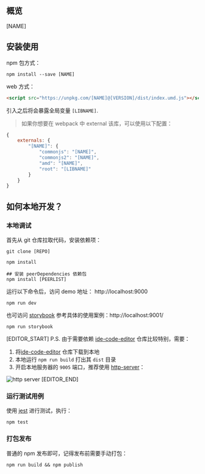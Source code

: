## 概览

[NAME]

## 安装使用

npm 包方式：
```shell
npm install --save [NAME]
```

web 方式：
```html
<script src="https://unpkg.com/[NAME]@[VERSION]/dist/index.umd.js"></script>
```
引入之后将会暴露全局变量 `[LIBNAME]`.

> 如果你想要在 webpack 中 external 该库，可以使用以下配置：
```js
{
    externals: {
        "[NAME]": {
            "commonjs": "[NAME]",
            "commonjs2": "[NAME]",
            "amd": "[NAME]",
            "root": "[LIBNAME]"
        }
    }
}
```

## 如何本地开发？

### 本地调试

首先从 git 仓库拉取代码，安装依赖项：
```shell
git clone [REPO]

npm install

## 安装 peerDependencies 依赖包
npm install [PEERLIST]
```

运行以下命令后，访问 demo 地址： http://localhost:9000
```shell
npm run dev
```

也可访问 [storybook](https://github.com/storybooks/storybook) 参考具体的使用案例：http://localhost:9001/
```shell
npm run storybook
```
[EDITOR_START]
P.S. 由于需要依赖 [ide-code-editor](https://github.com/one-gourd/ide-code-editor) 仓库比较特别，需要：
 1. 将[ide-code-editor](https://github.com/one-gourd/ide-code-editor) 仓库下载到本地
 2. 本地运行 `npm run build` 打出其 `dist` 目录
 3. 开启本地服务器的 `9005` 端口，推荐使用 [http-server](https://www.npmjs.com/package/http-server)：

![http server](https://ws3.sinaimg.cn/large/006tNc79ly1fz6cheyqhvj30jj03kaai.jpg)
[EDITOR_END]

### 运行测试用例

使用 [jest](https://jestjs.io) 进行测试，执行：

```shell
npm test
```

### 打包发布

普通的 npm 发布即可，记得发布前需要手动打包：

```shell
npm run build && npm publish
```


